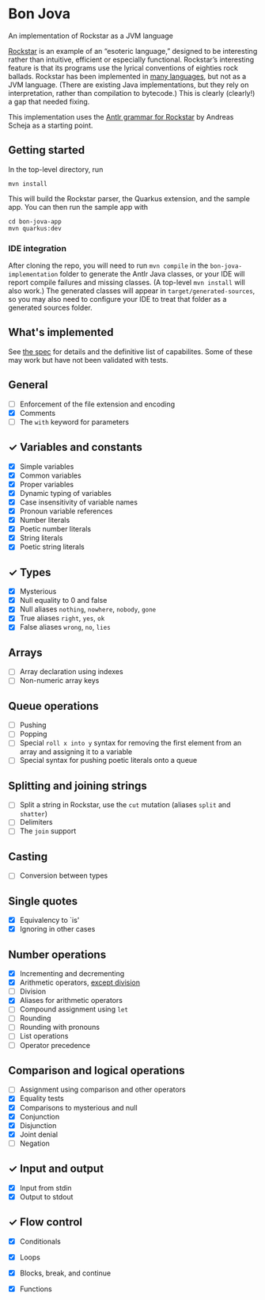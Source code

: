 # Bon Jova

An implementation of Rockstar as a JVM language

[Rockstar](https://codewithrockstar.com) is an example of an “esoteric language,” designed to be interesting rather than
intuitive, efficient or especially functional.
Rockstar’s interesting feature is that its programs use the lyrical conventions of eighties rock ballads.
Rockstar has been implemented in [many languages](https://codewithrockstar.com/code), but not as a JVM language. (There
are existing Java implementations, but they rely on interpretation, rather than compilation to bytecode.)
This is clearly (clearly!) a gap that needed fixing.

This implementation uses the [Antlr grammar for Rockstar](https://github.com/ascheja/rockstar-antlr4/tree/master) by
Andreas Scheja as a starting point.

## Getting started

In the top-level directory, run

`mvn install`

This will build the Rockstar parser, the Quarkus extension, and the sample app.
You can then run the sample app with

```
cd bon-jova-app
mvn quarkus:dev
```

### IDE integration

After cloning the repo, you will need to run `mvn compile` in the `bon-jova-implementation` folder to generate the Antlr
Java classes, or your IDE will report compile failures and missing classes. (A top-level `mvn install` will also work.)
The generated classes will appear in `target/generated-sources`, so you may also need to configure your IDE to treat
that folder as a generated sources folder.

## What's implemented

See [the spec](https://github.com/RockstarLang/rockstar/blob/main/spec.md) for details and the definitive list of
capabilites.
Some of these may work but have not been validated with tests.

## General

- [ ] Enforcement of the file extension and encoding
- [X] Comments
- [ ] The `with` keyword for parameters

## ✓ Variables and constants

- [X] Simple variables
- [X] Common variables
- [X] Proper variables
- [X] Dynamic typing of variables
- [X] Case insensitivity of variable names
- [X] Pronoun variable references
- [X] Number literals
- [X] Poetic number literals
- [X] String literals
- [X] Poetic string literals

## ✓ Types

- [X] Mysterious
- [X] Null equality to 0 and false
- [X] Null aliases `nothing`, `nowhere`, `nobody`, `gone`
- [X] True aliases `right`, `yes`, `ok`
- [X] False aliases `wrong`, `no`, `lies`

## Arrays

- [ ] Array declaration using indexes
- [ ] Non-numeric array keys

## Queue operations

- [ ] Pushing
- [ ] Popping
- [ ] Special `roll x into y` syntax for removing the first element from an array and assigning it to a variable
- [ ] Special syntax for pushing poetic literals onto a queue

## Splitting and joining strings

- [ ] Split a string in Rockstar, use the `cut` mutation (aliases `split` and `shatter`)
- [ ] Delimiters
- [ ] The `join` support

## Casting

- [ ] Conversion between types

## Single quotes

- [X] Equivalency to `is'
- [X] Ignoring in other cases

## Number operations

- [X] Incrementing and decrementing
- [X] Arithmetic
  operators, [except division](https://github.com/holly-cummins/bon-jova-rockstar-implementation/issues/23)
- [ ] Division
- [X] Aliases for arithmetic operators
- [ ] Compound assignment using `let`
- [ ] Rounding
- [ ] Rounding with pronouns
- [ ] List operations
- [ ] Operator precedence

## Comparison and logical operations

- [ ] Assignment using comparison and other operators
- [X] Equality tests
- [X] Comparisons to mysterious and null
- [X] Conjunction
- [X] Disjunction
- [X] Joint denial
- [ ] Negation

## ✓ Input and output

- [X] Input from stdin
- [X] Output to stdout

## ✓ Flow control

- [X] Conditionals
- [X] Loops
- [X] Blocks, break, and continue
- [X] Functions

